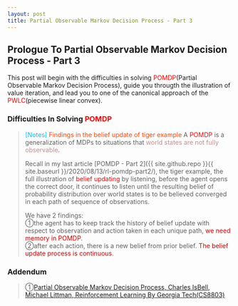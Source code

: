 ```yaml
---
layout: post
title: Partial Observable Markov Decision Process - Part 3
---
```


## Prologue To Partial Observable Markov Decision Process - Part 3
<p class="message">
This post will begin with the difficulties in solving <font color="Red">POMDP</font>(Partial Observable Markov Decision Process), guide you througth the illustration of value iteration, and lead you to one of the canonical approach of the <font color="Red">PWLC</font>(piecewise linear convex).  
</p>

### Difficulties In Solving <font color="Red">POMDP</font>
><font color="DeepSkyBlue">[Notes]</font>
><font color="OrangeRed">Findings in the belief update of tiger example</font>
>A <font color="Red">POMDP</font> is a generalization of MDPs to situations that <font color="RosyBrown">world states are not fully observable</font>.  
>
>Recall in my last article [POMDP - Part 2]({{ site.github.repo }}{{ site.baseurl }}/2020/08/13/rl-pomdp-part2/), the tiger example, the full illustration of <font color="Red">belief updating</font> by listening, before the agent opens the correct door, it continues to listen until the resulting belief of probability distribution over world states is to be believed converged in each path of sequence of observations.  
>
>We have 2 findings:  
>&#10112;the agent has to keep track the history of belief update with respect to observation and action taken in each unique path, <font color="#C20000">we need memory in POMDP</font>.  
>&#10113;after each action, there is a new belief from prior belief.  <font color="#C20000">The belief update process is continuous</font>.  

### Addendum
>&#10112;[Partial Observable Markov Decision Process, Charles IsBell, Michael Littman, Reinforcement Learning By Georgia Tech(CS8803)](https://classroom.udacity.com/courses/ud600/lessons/4677668675/concepts/46822685970923)  

<!-- Γ -->
<!-- \Omega -->
<!-- \cap intersection -->
<!-- \cup union -->
<!-- \frac{\Gamma(k + n)}{\Gamma(n)} \frac{1}{r^k}  -->
<!-- \mbox{\large$\vert$}\nolimits_0^\infty -->
<!-- \vert_0^\infty -->
<!-- \vert_{0.5}^{\infty} -->
<!-- &prime; ′ -->
<!-- &Prime; ″ -->
<!-- $E\lbrack X\rbrack$ -->
<!-- \overline{X_n} -->
<!-- \underset{Succss}P -->
<!-- \frac{{\overline {X_n}}-\mu}{S/\sqrt n} -->
<!-- \lim_{t\rightarrow\infty} -->
<!-- \int_{0}^{a}\lambda\cdot e^{-\lambda\cdot t}\operatorname dt -->
<!-- \Leftrightarrow -->
<!-- \prod_{v\in V} -->
<!-- \subset -->
<!-- \subseteq -->
<!-- \varnothing -->
<!-- \perp -->
<!-- \overset\triangle= -->
<!-- \left|X\right| -->
<!-- \xrightarrow{r_t} -->
<!-- \left\|?\right\| => ||?||-->
<!-- \left|?\right| => |?|-->
<!-- \lbrack BQ\rbrack => [BQ] -->
<!-- \subset -->
<!-- \subseteq -->
<!-- \widehat -->

<!-- Notes -->
<!-- <font color="OrangeRed">items, verb, to make it the focus, mathematic expression</font> -->
<!-- <font color="Red">KKT</font> -->
<!-- <font color="Red">SMO heuristics</font> -->
<!-- <font color="Red">F</font> distribution -->
<!-- <font color="Red">t</font> distribution -->
<!-- <font color="DeepSkyBlue">suggested item, soft item</font> -->
<!-- <font color="RoyalBlue">old alpha, quiz, example</font> -->
<!-- <font color="Green">new alpha</font> -->

<!-- <font color="#C20000">conclusion, finding</font> -->
<!-- <font color="DeepPink">positive conclusion, finding</font> -->
<!-- <font color="RosyBrown">negative conclusion, finding</font> -->

<!-- <font color="#00ADAD">policy</font> -->
<!-- <font color="#6100A8">full observable</font> -->
<!-- <font color="#FFAC12">partial observable</font> -->
<!-- <font color="#EB00EB">stochastic</font> -->
<!-- <font color="#8400E6">state transition</font> -->
<!-- <font color="#D600D6">discount factor gamma $\gamma$</font> -->
<!-- <font color="#D600D6">$V(S)$</font> -->
<!-- <font color="#9300FF">immediate reward R(S)</font> -->

<!-- ### <font color="RoyalBlue">Example</font>: Illustration By Rainy And Sunny Days In One Week -->
<!-- <font color="RoyalBlue">[Question]</font> -->
<!-- <font color="DeepSkyBlue">[Answer]</font> -->

<!-- <font color="Brown">Notes::mjtsai1974</font> -->

<!-- 
[1]Given the vehicles pass through a highway toll station is $6$ per minute, what is the probability that no cars within $30$ seconds?
><font color="DeepSkyBlue">[1]</font>
><font color="OrangeRed">Given the vehicles pass through a highway toll station is $6$ per minute, what is the probability that no cars within $30$ seconds?</font>  
-->

<!--
><font color="DeepSkyBlue">[Notes]</font>
><font color="OrangeRed">Why at this moment, the Poisson and exponential probability come out with different result?</font>  
-->

<!-- https://www.medcalc.org/manual/gamma_distribution_functions.php -->
<!-- https://www.statlect.com/probability-distributions/student-t-distribution#hid5 -->
<!-- http://www.wiris.com/editor/demo/en/ -->